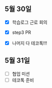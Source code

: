 ## 5월 30일

- [x] 학습로그 근로 회의
- [x] step3 PR
- [x] 나머지 다 테코톡!!!


## 5월 31일

- [ ] 협업 미션
- [ ] 테코톡 준비
